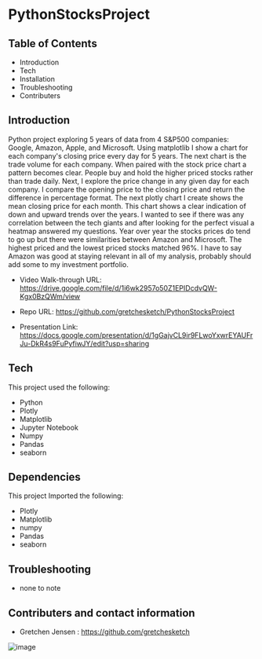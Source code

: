 # PythonStocksProject

Table of Contents
-------------------------------------------------------------------------------------------------------

 * Introduction
 * Tech
 * Installation
 * Troubleshooting
 * Contributers



 Introduction
----------------------------------------------------------------------------------------------------------
 Python project exploring 5 years of data from 4 S&P500 companies: Google, Amazon, Apple, and Microsoft.
    Using matplotlib I show a chart for each company's closing price every day for 5 years. The next chart is the trade volume for each company. When paired with the stock price chart a pattern becomes clear. People buy and hold the higher priced stocks rather than trade daily. Next, I explore the price change in any given day for each company. I compare the opening price to the closing price and return the difference in percentage format.  The next plotly chart I create shows the mean closing price for each month. This chart shows a clear indication of down and upward trends over the years. I wanted to see if there was any correlation between the tech giants and after looking for the perfect visual a heatmap answered my questions. Year over year the stocks prices do tend to go up but there were similarities between Amazon and Microsoft. The highest priced and the lowest priced stocks matched 96%. I have to say Amazon was good at staying relevant in all of my analysis, probably should add some to my investment portfolio.



 * Video Walk-through URL: https://drive.google.com/file/d/1i6wk2957o50Z1EPIDcdvQW-Kgx0BzQWm/view

 * Repo URL: https://github.com/gretchesketch/PythonStocksProject
 
 * Presentation Link: https://docs.google.com/presentation/d/1gGajvCL9ir9FLwoYxwrEYAUFrJu-DkR4s9FuPyfiwJY/edit?usp=sharing


Tech
------------------------------------------------------------------------------------------

This project used the following:

 * Python
 * Plotly
 * Matplotlib
 * Jupyter Notebook
 * Numpy
 * Pandas
 * seaborn



Dependencies
--------------------------------------------------------------------------------------------
 
 This project Imported the following:
 
 * Plotly
 * Matplotlib
 * numpy
 * Pandas
 * seaborn
 
 


 Troubleshooting
----------------------------------------------------------------------------------------

* none to note




 Contributers and contact information
----------------------------------------------------------------------------------------
 
 * Gretchen Jensen : https://github.com/gretchesketch







![image](https://user-images.githubusercontent.com/97903037/193659354-02a2a52a-01a9-4fa4-a093-10a12ac6fab9.png)

 
